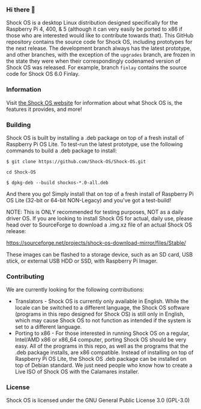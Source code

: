 ### Hi there 👋

<!--
**Shock-OS/Shock-OS** is a ✨ _special_ ✨ repository because its `README.md` (this file) appears on your GitHub profile.

Here are some ideas to get you started:

- 🔭 I’m currently working on ...
- 🌱 I’m currently learning ...
- 👯 I’m looking to collaborate on ...
- 🤔 I’m looking for help with ...
  - Translating: Shock OS is currently only in English, and may not function as intended if the locale is switched to another language. Please let me know if you want to help translate.
  - Porting: If anyone is interested in running Shock OS on a regular x86 computer, it is totally possible. All the programs it runs are x86 compatible, so porting it wouldn't be difficult. We just needs someone who knows how to make a Live ISO that will install it with the Calamares insaller.
- 💬 Ask me about ...
- 📫 How to reach me: ...
- 😄 Pronouns: ...
- ⚡ Fun fact: ...
-->

Shock OS is a desktop Linux distribution designed specifically for the Raspberry Pi 4, 400, & 5 (although it can very easily be ported to x86 if those who are interested would like to contribute towards that). This GitHub repository contains the source code for Shock OS, including prototypes for the next release. The development branch always has the latest prototype, and other branches, with the exception of the `upgrades` branch, are frozen in the state they were when their correspondingly codenamed version of Shock OS was released. For example, branch `finlay` contains the source code for Shock OS 6.0 Finlay.

### Information
Visit [the Shock OS website](https://www.shockos.net/) for information about what Shock OS is, the features it provides, and more!

### Building

Shock OS is built by installing a .deb package on top of a fresh install of Raspberry Pi OS Lite. To test-run the latest prototype, use the following commands to build a .deb package to install:

`$ git clone https://github.com/Shock-OS/Shock-OS.git`

`cd Shock-OS`

`$ dpkg-deb --build shockos-*.0-all.deb`

And there you go! Simply install that on top of a fresh install of Raspberry Pi OS Lite (32-bit or 64-bit NON-Legacy) and you've got a test-build!

NOTE: This is ONLY recommended for testing purposes, NOT as a daily driver OS. If you are looking to install Shock OS for actual, daily use, please head over to SourceForge to download a .img.xz file of an actual Shock OS release:

https://sourceforge.net/projects/shock-os-download-mirror/files/Stable/

These images can be flashed to a storage device, such as an SD card, USB stick, or external USB HDD or SSD, with Raspberry Pi Imager.

### Contributing

We are currently looking for the following contributions:
- Translators - Shock OS is currently only available in English. While the locale can be switched to a different language, the Shock OS software (programs in this repo designed for Shock OS) is still only in English, which may cause Shock OS to not function as intended if the system is set to a different language.
- Porting to x86 - For those interested in running Shock OS on a regular, Intel/AMD x86 or x86_64 computer, porting Shock OS should be very easy. All of the programs in this repo, as well as the programs that the .deb package installs, are x86 compatible. Instead of installing on top of Raspberry Pi OS Lite, the Shock OS .deb package can be installed on top of Debian standard. We just need people who know how to create a Live ISO of Shock OS with the Calamares installer. 

### License

Shock OS is licensed under the GNU General Public License 3.0 (GPL-3.0)
